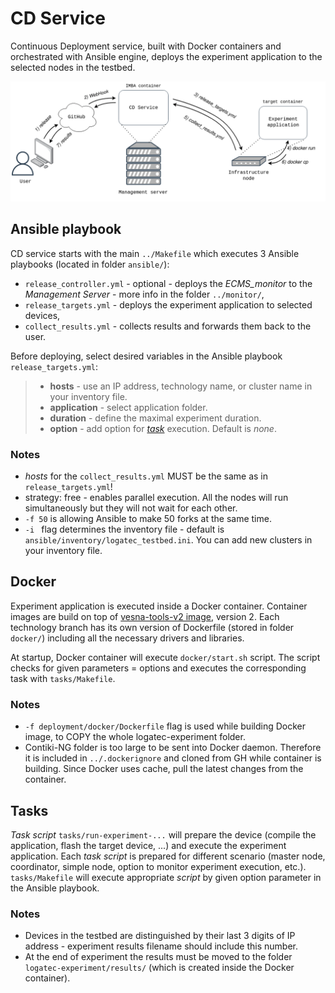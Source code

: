 # CD Service

Continuous Deployment service, built with Docker containers and orchestrated with Ansible engine, deploys the experiment application to the selected nodes in the testbed. 

![Continuous Deployment reference architecture.](deployment.png)
## Ansible playbook

CD service starts with the main `../Makefile` which executes 3 Ansible playbooks (located in folder `ansible/`):
* `release_controller.yml` - optional - deploys the *ECMS_monitor* to the *Management Server* - more info in the folder `../monitor/`,
* `release_targets.yml` - deploys the experiment application to selected devices, 
* `collect_results.yml` - collects results and forwards them back to the user.

Before deploying, select desired variables in the Ansible playbook `release_targets.yml`:
> * **hosts** - use an IP address, technology name, or cluster name in your inventory file.
> * **application** - select application folder.
> * **duration** - define the maximal experiment duration. 
> * **option** - add option for [*task*](#Tasks) execution. Default is *none*.

### **Notes**

* *hosts* for the `collect_results.yml` MUST be the same as in `release_targets.yml`!
* strategy: free - enables parallel execution. All the nodes will run simultaneously but they will not wait for each other.
* `-f 50` is allowing Ansible to make 50 forks at the same time.
* `-i ` flag determines the inventory file - default is `ansible/inventory/logatec_testbed.ini`. You can add new clusters in your inventory file.

## Docker

Experiment application is executed inside a Docker container. Container images are build on top of [vesna-tools-v2 image](https://github.com/sensorlab/sna-lgtc-support/tree/master/docker), version 2.
Each technology branch has its own version of Dockerfile (stored in folder `docker/`) including all the necessary drivers and libraries.

At startup, Docker container will execute `docker/start.sh` script. The script checks for given parameters = options and executes the corresponding task with `tasks/Makefile`.
### **Notes**

* `-f deployment/docker/Dockerfile` flag is used while building Docker image, to COPY the whole logatec-experiment folder.
* Contiki-NG folder is too large to be sent into Docker daemon. Therefore it is included in `../.dockerignore` and cloned from GH while container is building. Since Docker uses cache, pull the latest changes from the container.

## Tasks

*Task script* `tasks/run-experiment-...` will prepare the device (compile the application, flash the target device, ...) and execute the experiment application. Each *task script* is prepared for different scenario (master node, coordinator, simple node, option to monitor experiment execution, etc.). `tasks/Makefile` will execute appropriate *script* by given option parameter in the Ansible playbook.

### **Notes**

* Devices in the testbed are distinguished by their last 3 digits of IP address - experiment results filename should include this number.
* At the end of experiment the results must be moved to the folder `logatec-experiment/results/` (which is created inside the Docker container).